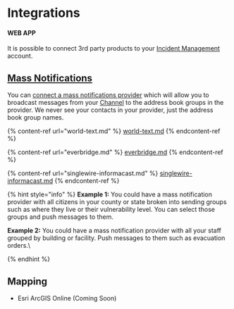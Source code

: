 # Integrations

#### WEB APP

It is possible to connect 3rd party products to your [Incident Management](../getting-started.md) account.

## [Mass Notifications](../mass-notifications/)

You can [connect a mass notifications provider](../mass-notifications/adding-mass-notification-providers.md) which will allow you to broadcast messages from your [Channel](../channels/) to the address book groups in the provider. We never see your contacts in your provider, just the address book group names.

{% content-ref url="world-text.md" %}
[world-text.md](world-text.md)
{% endcontent-ref %}

{% content-ref url="everbridge.md" %}
[everbridge.md](everbridge.md)
{% endcontent-ref %}

{% content-ref url="singlewire-informacast.md" %}
[singlewire-informacast.md](singlewire-informacast.md)
{% endcontent-ref %}

{% hint style="info" %}
**Example 1:** You could have a mass notification provider with all citizens in your county or state broken into sending groups such as where they live or their vulnerability level. You can select those groups and push messages to them. 

**Example 2:** You could have a mass notification provider with all your staff grouped by building or facility. Push messages to them such as evacuation orders.\

{% endhint %}

## Mapping 

* Esri ArcGIS Online (Coming Soon)
